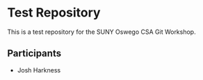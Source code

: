 # Test Repository
This is a test repository for the SUNY Oswego CSA Git Workshop.

## Participants
* Josh Harkness
